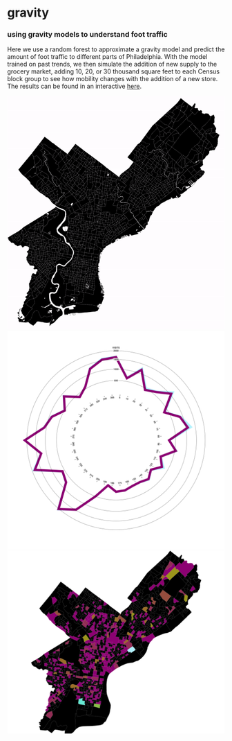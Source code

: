 # gravity
### using gravity models to understand foot traffic

Here we use a random forest to approximate a gravity model and predict the amount of foot traffic to different parts of Philadelphia. With the model trained on past trends, we then simulate the addition of new supply to the grocery market, adding 10, 20, or 30 thousand square feet to each Census block group to see how mobility changes with the addition of a new store. The results can be found in an interactive [here](https://asrenninger.github.io/gravity/).  

![](viz/banner.gif)
![](viz/polar.png)
![](viz/base.png)
